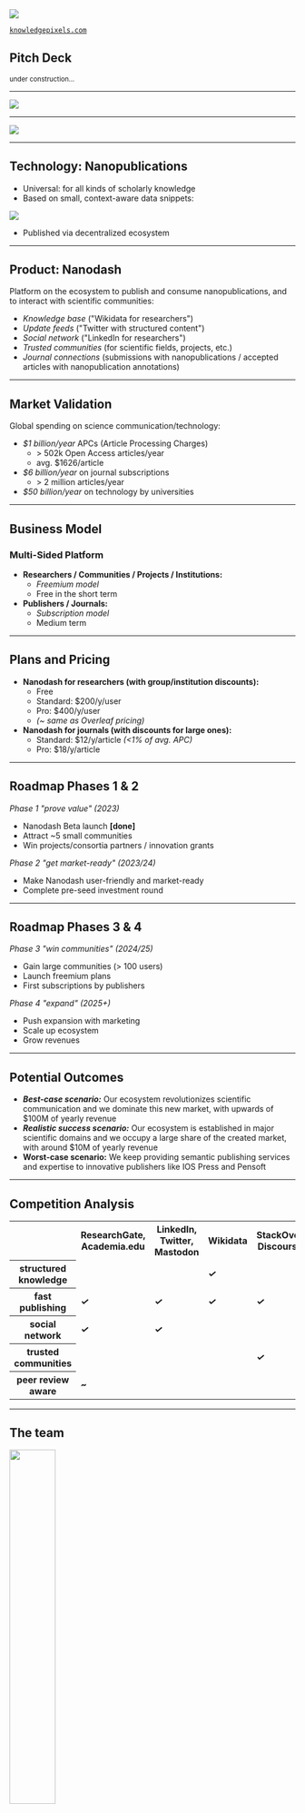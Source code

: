 <img style="max-width: 70%" src="knowledge-pixels-logo-rgb.svg"/>

[`knowledgepixels.com`](https://knowledgepixels.com)

## Pitch Deck

<small>under construction...</small>

---

<img style="max-width: 150%" src="problem.svg"/>

---

<img style="max-width: 150%" src="solution.svg"/>

---

## Technology: Nanopublications

- Universal: for all kinds of scholarly knowledge
- Based on small, context-aware data snippets:

<img class="stretch" src="knowledge-record.png"/>

<br>

- Published via decentralized ecosystem

---

## Product: Nanodash

Platform on the ecosystem to publish and consume nanopublications, and to interact with scientific communities:

- _Knowledge base_ ("Wikidata for researchers")
- _Update feeds_ ("Twitter with structured content")
- _Social network_ ("LinkedIn for researchers")
- _Trusted communities_ (for scientific fields, projects, etc.)
- _Journal connections_ (submissions with nanopublications / accepted articles with nanopublication annotations)

---

## Market Validation

Global spending on science communication/technology:

- _$1 billion/year_ APCs (Article Processing Charges)
  - &gt; 502k Open Access articles/year
  - avg. $1626/article
- _$6 billion/year_ on journal subscriptions
  - &gt; 2 million articles/year
- _$50 billion/year_ on technology by universities

---

## Business Model
### Multi-Sided Platform

- **Researchers / Communities / Projects / Institutions:**
  - _Freemium model_
  - Free in the short term
- **Publishers / Journals:**
  - _Subscription model_
  - Medium term

---

## Plans and Pricing

- **Nanodash for researchers (with group/institution discounts):**
  - Free
  - Standard: $200/y/user
  - Pro: $400/y/user
  - _(~ same as Overleaf pricing)_
- **Nanodash for journals (with discounts for large ones):**
  - Standard: $12/y/article _(<1% of avg. APC)_
  - Pro: $18/y/article

---

## Roadmap Phases 1 & 2

_Phase 1 "prove value" (2023)_

- Nanodash Beta launch **[done]**
- Attract ~5 small communities
- Win projects/consortia partners / innovation grants

_Phase 2 "get market-ready" (2023/24)_

- Make Nanodash user-friendly and market-ready
- Complete pre-seed investment round

---

## Roadmap Phases 3 & 4
_Phase 3 "win communities" (2024/25)_

- Gain large communities (> 100 users)
- Launch freemium plans
- First subscriptions by publishers

_Phase 4 "expand" (2025+)_

- Push expansion with marketing
- Scale up ecosystem
- Grow revenues

---

## Potential Outcomes

- _**Best-case scenario:**_ Our ecosystem revolutionizes scientific communication and we dominate this new market, with upwards of $100M of yearly revenue
- _**Realistic success scenario:**_ Our ecosystem is established in major scientific domains and we occupy a large share of the created market, with around $10M of yearly revenue
- **Worst-case scenario:** We keep providing semantic publishing services and expertise to innovative publishers like IOS Press and Pensoft

---

## Competition Analysis

<small>
<table align="center">
<tr>
  <th></th>
  <th>ResearchGate, Academia.edu</th>
  <th>LinkedIn, Twitter, Mastodon</th>
  <th>Wikidata</th>
  <th>StackOverflow, Discourse, etc.</th>
  <th>Journal systems</th>
  <th>Nanodash</th>
</tr>
<tr>
  <th>structured knowledge</th>
  <td></td>
  <td></td>
  <td><em class="check"><strong>✓</strong></em></td>
  <td></td>
  <td></td>
  <td><em class="check"><strong>✓</strong></em></td>
</tr>
<tr>
  <th>fast publishing</th>
  <td><em class="check"><strong>✓</strong></em></td>
  <td><em class="check"><strong>✓</strong></em></td>
  <td><em class="check"><strong>✓</strong></em></td>
  <td><em class="check"><strong>✓</strong></em></td>
  <td></td>
  <td><em class="check"><strong>✓</strong></em></td>
</tr>
<tr>
  <th>social network</th>
  <td><em class="check"><strong>✓</strong></em></td>
  <td><em class="check"><strong>✓</strong></em></td>
  <td></td>
  <td></td>
  <td></td>
  <td><em class="check"><strong>✓</strong></em></td>
</tr>
<tr>
  <th>trusted communities</th>
  <td></td>
  <td></td>
  <td></td>
  <td><em class="check"><strong>✓</strong></em></td>
  <td></td>
  <td><em class="check"><strong>✓</strong></em></td>
</tr>
<tr>
  <th>peer review aware</th>
  <td><em class="check"><strong>~</strong></em></td>
  <td></td>
  <td></td>
  <td></td>
  <td><em class="check"><strong>✓</strong></em></td>
  <td><em class="check"><strong>✓</strong></em></td>
</tr>
</table>
</small>

---

## The team
<div class="container"><div class="col">

<img style="width: 40%;" src="https://knowledgepixels.com/assets/img/philipp.jpg"/>

#### Philipp von Essen</h4>

<div style="font-size: 70%;">

**marketing / business administration**

- MA in Business and Economics
- 5 years of experience in successful startup launch (republik.ch)
- track record as team leader and head of finance

</div>

</div><div class="col">

<img style="width: 40%;" src="https://knowledgepixels.com/assets/img/tobias.jpg"/>

#### Tobias Kuhn

<div style="font-size: 70%;">

**software development / research**

- PhD in Computer Science
- co-author of FAIR principles
- Nanodash developer and nanopublication technology leader
- 12 years of research experience

</div>

</div></div>

---

## Financial Projections

...

---

## Fundraising

...

---

## End of Pitch

(extra slides follow)

---

## Problem

- **Publishing of scientific knowledge and discourse is:**
  - _unstructured_ (narratives instead of knowledge graphs)
  - _disconnected_ (platforms only know about own content)  <!-- all major communication platforms used by researchers are data silos:  ResearchGate, Academia.edu, LinkedIn, Twitter -->
  - _slow_ (9-18 months from submission to formal publication)  <!-- source: https://doi.org/10.1016/j.joi.2013.09.001 -->
  	or _untrusted/unrewarded_ (blogs/social)
- **Consequences:**
  - _Researchers_ waste time and energy
  - _Society_ wastes money
  - _Everybody_ lacks scientific insights
<!--
- Existing approaches for organizing scientific knowledge (ResearchGate, ChatGPT, etc.)  are shallow and imprecise
- _Science is slowed down by this lack of efficient communication_
-->

---

## Solution:

### precise, fast, and trustworthy knowledge updates

- _Precision:_ Machine-interpretable due to logic-based representation
- _Speed:_ Created quickly due to minimal size, and disseminated quickly due to dedicated ecosystem
- _Trust:_ Trust through social network and through rich statement-level context

---

## Value Proposition

- **Researchers / Communities / Projects / Institutions:**
  - Communication with precision, speed, and trust
  - Visibility and recognition in communities
  <!-- - Credit for community-driven datasets -->
  <!--  - → time saved for staying up-to-date, AI-powered assistance, etc. -->
- **Publishers / Journals:**
  - Strong connection to research communities
  - Getting good papers/reviewers, visibility, reputation
  <!-- - Role as guardians of scientific communities and data -->
  <!-- - New economic opportunities in ecosystem -->
- **Everybody:**
  - Precise and trustworthy AI-powered reasoning on humanity's knowledge

---

## Ecosystem

We are building a new nanopublication-based ecosystem for knowledge sharing:

- _Decentralized:_ based on a global network of services
- _Open and anti-silo:_ everybody can join, and all data is open and accessed as a single global knowledge graph
- _Reliable:_ services are redundant and content is cryptographically verified

---

## Short-Term Business Model

- **Partners:**
  - Funds from research projects and innovation grants
  - _Value:_ Help research communities prepare their future communication technology
- **Researchers / Communities / Projects / Institutions:**
  - Free use of Nanodash
  - _Value:_ Fast, precise, and trustworthy knowledge updates; visibility and recognition in community

---

### Calculations for Open Access

- 501 950 articles with APC published in 2019 (with article-level data in DOAJ) with avg. $1626/article [[source]](http://hdl.handle.net/10393/42327)
- Therefore $816 170 700 total APCs in 2019 (not counting articles not in DOAJ and hybrid journals)
- Conservative estimate: $1B/y total APCs of OA/hybrid journals combined

---

### Calculations for Journal Subscriptions 1/2

- Overall 2.9M articles/year in 2020 [[source]](https://ncses.nsf.gov/pubs/nsb20214/publication-output-by-country-region-or-economy-and-scientific-field)
- Minus 500k+ OA articles gives >2M in subscription model

---

### Calculations for Journal Subscriptions 2/2

- No global data; New Zealand universities spend for biggest 4 publishers "around US$14.9 million in 2016 (the total spending on all publishers is likely at least 2-3 times that)" [[source]](https://theconversation.com/universities-spend-millions-on-accessing-results-of-publicly-funded-research-88392)
- Conservative estimate: NZ universities spend $30M/y on subscriptions contributing 0.5% of global share (NZ has 0.25% of global GDP)
- Therefore globally 6B/y spent on journal subscriptions

---

### Calculations for University Technology Spending

- $16B per year in US [[source]](https://www.linkedin.com/pulse/universities-spend-16bn-each-year-technology-hardly-any-barosevcic/)
- US share of global R&D is 28% [[source]](https://ncses.nsf.gov/pubs/nsb20225)
- Assuming university tech expenses are proportional to R&D: global university tech expenses = $57B/year

---

### Calculations for Number of Researchers/Groups/Journals

**Researchers:**
- ~1 "article equivalent" per researcher and year [[source]](https://www.sciencedirect.com/science/article/pii/S1751157715000218)
- 3M articles/y therefore means 3M active researchers

**Research groups:**
- group size is on average 7.3 [[source]](https://www.ncbi.nlm.nih.gov/pmc/articles/PMC4465944/)
- Therefore ~400k research groups globally

**Journals:**
- ~30k globally; 28060 from largest 100 publishers [[source]](https://www.emerald.com/insight/content/doi/10.1108/JD-04-2022-0083/full/html)

---

### Calculations for Realistic Success Scenario

**20% of 3M researchers (600k) use Nanodash**
- 18k paying users (3% conversion rate), paying on avg. $200/y (pro plan income is offset by discounts)
- _→ 3.6M/y revenue from researchers_

**20% of 3M articles/y (600k) in journals with Nanodash plan**
- $12/article (pro plan income is offset by discounts)
- _→ 7.2M/y revenue from journals_

---

### Calculations for Best-Case Scenario

...
